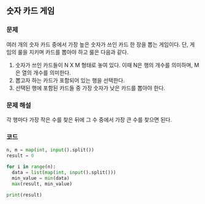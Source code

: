 ## 숫자 카드 게임

### 문제

여러 개의 숫자 카드 중에서 가장 높은 숫자가 쓰인 카드 한 장을 뽑는 게임이다. 단, 게임의 룰을 지키며 카드를 뽑아야 하고 룰은 다음과 같다.

1. 숫자가 쓰인 카드들이 N X M 형태로 놓여 있다. 이때 N은 행의 개수를 의미하며, M은 열의 개수를 의미한다.
2. 뽑고자 하는 카드가 포함되어 있는 행을 선택한다.
3. 선택된 행에 포함된 카드들 중 가장 숫자가 낮은 카드를 뽑아야 한다.

### 문제 해설

각 행마다 가장 작은 수를 찾은 뒤에 그 수 중에서 가장 큰 수를 찾으면 된다.

### 코드

```py
n, m = map(int, input().split())
result = 0

for i in range(n):
  data = list(map(int, input().split()))
  min_value = min(data)
  max(result, min_value)

print(result)
```
